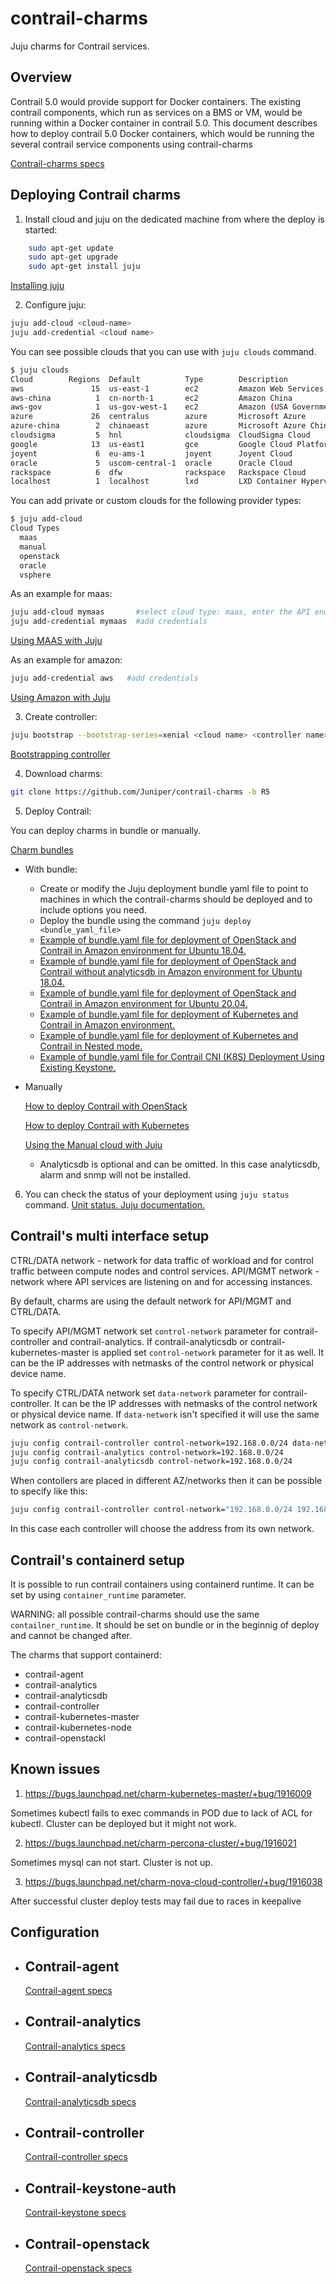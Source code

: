 # contrail-charms
Juju charms for Contrail services.

Overview
--------

Contrail 5.0 would provide support for Docker containers. The existing contrail components, which run as services on a BMS or VM, would be running within a Docker container in contrail 5.0.
This document describes how to deploy contrail 5.0 Docker containers, which would be running the several contrail service components using contrail-charms

[Contrail-charms specs](specs/contrail-charms.md)

Deploying Contrail charms
-------------------------

1. Install cloud and juju on the dedicated machine from where the deploy is started:

```bash
    sudo apt-get update
    sudo apt-get upgrade
    sudo apt-get install juju
```

[Installing juju](https://docs.jujucharms.com/2.4/en/getting-started)

2. Configure juju:

```bash
juju add-cloud <cloud-name>
juju add-credential <cloud name>
```

You can see possible clouds that you can use with `juju clouds` command.

```bash
$ juju clouds
Cloud        Regions  Default          Type        Description
aws               15  us-east-1        ec2         Amazon Web Services
aws-china          1  cn-north-1       ec2         Amazon China
aws-gov            1  us-gov-west-1    ec2         Amazon (USA Government)
azure             26  centralus        azure       Microsoft Azure
azure-china        2  chinaeast        azure       Microsoft Azure China
cloudsigma         5  hnl              cloudsigma  CloudSigma Cloud
google            13  us-east1         gce         Google Cloud Platform
joyent             6  eu-ams-1         joyent      Joyent Cloud
oracle             5  uscom-central-1  oracle      Oracle Cloud
rackspace          6  dfw              rackspace   Rackspace Cloud
localhost          1  localhost        lxd         LXD Container Hypervisor
```

You can add private or custom clouds for the following provider types:

```bash
$ juju add-cloud
Cloud Types
  maas
  manual
  openstack
  oracle
  vsphere
```

As an example for maas:

```bash
juju add-cloud mymaas       #select cloud type: maas, enter the API endpoint url)
juju add-credential mymaas  #add credentials
```

[Using MAAS with Juju](https://docs.jujucharms.com/2.4/en/clouds-maas)

As an example for amazon:

```bash
juju add-credential aws   #add credentials
```

[Using Amazon with Juju](https://docs.jujucharms.com/2.4/en/help-aws)

3. Create controller:

```bash
juju bootstrap --bootstrap-series=xenial <cloud name> <controller name>
```

[Bootstrapping controller](https://docs.jujucharms.com/2.4/en/controllers-creating)

4. Download charms:

```bash
git clone https://github.com/Juniper/contrail-charms -b R5
```

5. Deploy Contrail:

You can deploy charms in bundle or manually.

[Charm bundles](https://docs.jujucharms.com/2.4/en/charms-bundles)

- With bundle:
    - Create or modify the Juju deployment bundle yaml file to point to machines in which the contrail-charms should be deployed and to include options you need.
    - Deploy the bundle using the command `juju deploy <bundle_yaml_file>`
    - [Example of bundle.yaml file for deployment of OpenStack and Contrail in Amazon environment for Ubuntu 18.04.](examples/contrail-openstack-bionic/bundle.yaml)
    - [Example of bundle.yaml file for deployment of OpenStack and Contrail without analyticsdb in Amazon environment for Ubuntu 18.04.](examples/contrail-openstack-without-analyticsdb-bionic/bundle.yaml)
    - [Example of bundle.yaml file for deployment of OpenStack and Contrail in Amazon environment for Ubuntu 20.04.](examples/contrail-openstack-focal/bundle.yaml)
    - [Example of bundle.yaml file for deployment of Kubernetes and Contrail in Amazon environment.](examples/contrail-k8s/bundle.yaml)
    - [Example of bundle.yaml file for deployment of Kubernetes and Contrail in Nested mode.](examples/contrail-k8s-nested/bundle.yaml)
    - [Example of bundle.yaml file for Contrail CNI (K8S) Deployment Using Existing Keystone.](examples/contrail-hybrid-k8s-openstack/bundle.yaml)

- Manually

    [How to deploy Contrail with OpenStack](./manual-deploy.md)

    [How to deploy Contrail with Kubernetes](./manual-deploy-kubernetes.md)

    [Using the Manual cloud with Juju](https://docs.jujucharms.com/2.4/en/clouds-manual)

    * Analyticsdb is optional and can be omitted. In this case analyticsdb, alarm and snmp will not be installed.

6. You can check the status of your deployment using `juju status` command.
[Unit status. Juju documentation.](https://docs.jujucharms.com/2.4/en/reference-status)

Contrail's multi interface setup
--------------------------------

CTRL/DATA network - network for data traffic of workload and for control traffic between compute nodes and control services.
API/MGMT network - network where API services are listening on and for accessing instances.

By default, charms are using the default network for API/MGMT and CTRL/DATA.

To specify API/MGMT network set `control-network` parameter for contrail-controller and contrail-analytics. If contrail-analyticsdb or contrail-kubernetes-master is applied set `control-network` parameter for it as well. It can be the IP addresses with netmasks of the control network or physical device name.

To specify CTRL/DATA network set `data-network` parameter for contrail-controller. It can be the IP addresses with netmasks of the control network or physical device name. If `data-network` isn't specified it will use the same network as `control-network`.

```bash
juju config contrail-controller control-network=192.168.0.0/24 data-network=ens4
juju config contrail-analytics control-network=192.168.0.0/24
juju config contrail-analyticsdb control-network=192.168.0.0/24
```

When contollers are placed in different AZ/networks then it can be possible to specify like this:

```bash
juju config contrail-controller control-network="192.168.0.0/24 192.168.1.0/24 192.168.2.0/24" data-network=ens4
```

In this case each controller will choose the address from its own network.

Contrail's containerd setup
--------------------------------
It is possible to run contrail containers using containerd runtime. It can be set by using `container_runtime` parameter.

WARNING: all possible contrail-charms should use the same `contailner_runtime`. It should be set on bundle or in the beginnig of deploy and cannot be changed after.

The charms that support containerd:
- contrail-agent
- contrail-analytics
- contrail-analyticsdb
- contrail-controller
- contrail-kubernetes-master
- contrail-kubernetes-node
- contrail-openstackl

Known issues
------------

1. https://bugs.launchpad.net/charm-kubernetes-master/+bug/1916009

Sometimes kubectl fails to exec commands in POD due to lack of ACL for kubectl.
Cluster can be deployed but it might not work.

2. https://bugs.launchpad.net/charm-percona-cluster/+bug/1916021

Sometimes mysql can not start.
Cluster is not up.

3. https://bugs.launchpad.net/charm-nova-cloud-controller/+bug/1916038

After successful cluster deploy tests may fail due to races in keepalive

Configuration
-------------

- ## Contrail-agent
    [Contrail-agent specs](contrail-agent/README.md)

- ## Contrail-analytics
    [Contrail-analytics specs](contrail-analytics/README.md)

- ## Contrail-analyticsdb
    [Contrail-analyticsdb specs](contrail-analyticsdb/README.md)

- ## Contrail-controller
    [Contrail-controller specs](contrail-controller/README.md)

- ## Contrail-keystone-auth
    [Contrail-keystone specs](contrail-keystone/README.md)

- ## Contrail-openstack
    [Contrail-openstack specs](contrail-openstack/README.md)
